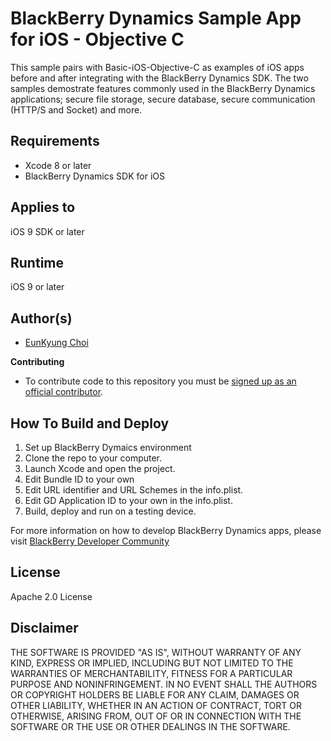 # BlackBerry Dynamics Sample App for iOS - Objective C

This sample pairs with Basic-iOS-Objective-C as examples of iOS apps before and after integrating with the BlackBerry Dynamics SDK. The two samples demostrate features commonly used in the BlackBerry Dynamics applications; secure file storage, secure database, secure communication (HTTP/S and Socket) and more.


## Requirements

* Xcode 8 or later
* BlackBerry Dynamics SDK for iOS


## Applies to

iOS 9 SDK or later


## Runtime

iOS 9 or later


## Author(s)

* [EunKyung Choi](http://www.twitter.com/echotown)

**Contributing**

* To contribute code to this repository you must be [signed up as an official contributor](http://blackberry.github.com/howToContribute.html).


## How To Build and Deploy

1. Set up BlackBerry Dymaics environment
2. Clone the repo to your computer.
3. Launch Xcode and open the project.
4. Edit Bundle ID to your own
5. Edit URL identifier and URL Schemes in the info.plist.
6. Edit GD Application ID to your own in the info.plist.
7. Build, deploy and run on a testing device. 

For more information on how to develop BlackBerry Dynamics apps, please visit [BlackBerry Developer Community](https://community.good.com/community/gdn) 


## License


Apache 2.0 License


## Disclaimer

THE SOFTWARE IS PROVIDED "AS IS", WITHOUT WARRANTY OF ANY KIND, EXPRESS OR IMPLIED, INCLUDING BUT NOT LIMITED TO THE WARRANTIES OF MERCHANTABILITY, FITNESS FOR A PARTICULAR PURPOSE AND NONINFRINGEMENT. IN NO EVENT SHALL THE AUTHORS OR COPYRIGHT HOLDERS BE LIABLE FOR ANY CLAIM, DAMAGES OR OTHER LIABILITY, WHETHER IN AN ACTION OF CONTRACT, TORT OR OTHERWISE, ARISING FROM, OUT OF OR IN CONNECTION WITH THE SOFTWARE OR THE USE OR OTHER DEALINGS IN THE SOFTWARE.
